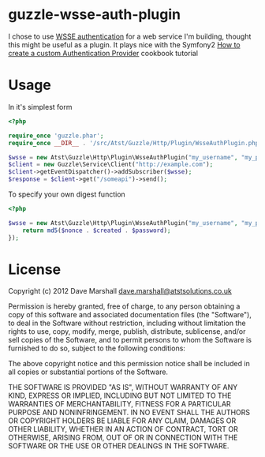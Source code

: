 guzzle-wsse-auth-plugin
=======================

I chose to use [WSSE authentication](http://www.xml.com/pub/a/2003/12/17/dive.html) for a web service I'm building, thought this might be useful as a plugin. It plays nice with the Symfony2 [How to create a custom Authentication Provider](http://symfony.com/doc/2.0/cookbook/security/custom_authentication_provider.html) cookbook tutorial

Usage
=====

In it's simplest form

``` php
<?php 

require_once 'guzzle.phar';
require_once __DIR__ . '/src/Atst/Guzzle/Http/Plugin/WsseAuthPlugin.php';

$wsse = new Atst\Guzzle\Http\Plugin\WsseAuthPlugin("my_username", "my_password");
$client = new Guzzle\Service\Client("http://example.com");
$client->getEventDispatcher()->addSubscriber($wsse);
$response = $client->get("/someapi")->send();
```

To specify your own digest function 

``` php
<?php 

$wsse = new Atst\Guzzle\Http\Plugin\WsseAuthPlugin("my_username", "my_password", function($nonce, $created, $password) {
    return md5($nonce . $created . $password);
});

```

License
=======

Copyright (c) 2012 Dave Marshall <dave.marshall@atstsolutions.co.uk>

Permission is hereby granted, free of charge, to any person obtaining a copy
of this software and associated documentation files (the "Software"), to deal
in the Software without restriction, including without limitation the rights
to use, copy, modify, merge, publish, distribute, sublicense, and/or sell
copies of the Software, and to permit persons to whom the Software is
furnished to do so, subject to the following conditions:

The above copyright notice and this permission notice shall be included in
all copies or substantial portions of the Software.

THE SOFTWARE IS PROVIDED "AS IS", WITHOUT WARRANTY OF ANY KIND, EXPRESS OR
IMPLIED, INCLUDING BUT NOT LIMITED TO THE WARRANTIES OF MERCHANTABILITY,
FITNESS FOR A PARTICULAR PURPOSE AND NONINFRINGEMENT. IN NO EVENT SHALL THE
AUTHORS OR COPYRIGHT HOLDERS BE LIABLE FOR ANY CLAIM, DAMAGES OR OTHER
LIABILITY, WHETHER IN AN ACTION OF CONTRACT, TORT OR OTHERWISE, ARISING FROM,
OUT OF OR IN CONNECTION WITH THE SOFTWARE OR THE USE OR OTHER DEALINGS IN
THE SOFTWARE.
